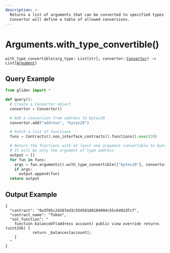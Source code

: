 ```yaml
---
description: >-
  Returns a list of arguments that can be converted to specified types.
  Convertor will define a table of allowed conversions.
---
```


# Arguments.with\_type\_convertible()

`with_type_convertible(arg_type: List[str], convertor:` [`Convertor`](../convertor/)`) -> List[`[`Argument`](../argument/)`]`



## Query Example

```python
from glider import *

def query():
  # Create a Convertor object 
  convertor = Convertor()

  # Add a conversion from address to bytes20
  convertor.add("address", "bytes20")

  # Fetch a list of functions
  funs = Contracts().non_interface_contracts().functions().exec(20)

  # Return the functions with at least one argument convertible to bytes20
  # It will be only the argument of type address
  output = []
  for fun in funs:
    args = fun.arguments().with_type_convertible(["bytes20"], convertor)
    if args:
      output.append(fun)
  return output
```

## Output Example

```solidity
{
  "contract": "0xd705c24267ed3c55458160104994c55c6492dfcf",
  "contract_name": "Token",
  "sol_function": "
    function balanceOf(address account) public view override returns (uint256) {
            return _balances[account];
    }
  "
}
```

